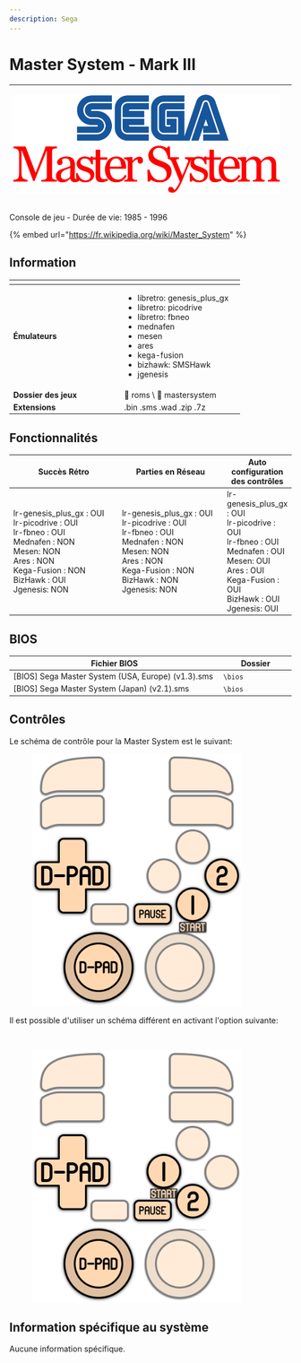 ```yaml
---
description: Sega
---
```


# Master System - Mark III

| <p></p><p><img src="https://raw.githubusercontent.com/fabricecaruso/es-theme-carbon/5149a33eed46b2af638b06119397d4023b75131f/art/logos/mastersystem.svg" alt="" data-size="original"></p> | <p></p><p><img src="https://upload.wikimedia.org/wikipedia/commons/3/37/Sega_Mark_III_logo.svg" alt="" data-size="original"></p> |
| ----------------------------------------------------------------------------------------------------------------------------------------------------------------------------------------- | -------------------------------------------------------------------------------------------------------------------------------- |

Console de jeu - Durée de vie: 1985 - 1996

{% embed url="https://fr.wikipedia.org/wiki/Master_System" %}

## Information

<table data-header-hidden><thead><tr><th width="184"></th><th></th><th data-hidden></th></tr></thead><tbody><tr><td><strong>Émulateurs</strong></td><td><ul><li>libretro: genesis_plus_gx</li><li>libretro: picodrive</li><li>libretro: fbneo</li><li>mednafen</li><li>mesen</li><li>ares</li><li>kega-fusion</li><li>bizhawk: SMSHawk</li><li>jgenesis</li></ul></td><td></td></tr><tr><td><strong>Dossier des jeux</strong></td><td><span data-gb-custom-inline data-tag="emoji" data-code="1f4c1">📁</span> roms \ <span data-gb-custom-inline data-tag="emoji" data-code="1f4c2">📂</span> mastersystem</td><td></td></tr><tr><td><strong>Extensions</strong></td><td>.bin .sms .wad .zip .7z</td><td></td></tr></tbody></table>

## Fonctionnalités

<table><thead><tr><th width="256">Succès Rétro</th><th width="243">Parties en Réseau</th><th>Auto configuration des contrôles</th></tr></thead><tbody><tr><td>lr-genesis_plus_gx : OUI<br>lr-picodrive : OUI<br>lr-fbneo : OUI<br>Mednafen : NON<br>Mesen: NON<br>Ares : NON<br>Kega-Fusion : NON<br>BizHawk : OUI<br>Jgenesis: NON</td><td>lr-genesis_plus_gx : OUI<br>lr-picodrive : OUI<br>lr-fbneo : OUI<br>Mednafen : NON<br>Mesen: NON<br>Ares : NON<br>Kega-Fusion : NON<br>BizHawk : NON<br>Jgenesis: NON</td><td>lr-genesis_plus_gx : OUI<br>lr-picodrive : OUI<br>lr-fbneo : OUI<br>Mednafen : OUI<br>Mesen: OUI<br>Ares : OUI<br>Kega-Fusion : OUI<br>BizHawk : OUI<br>Jgenesis: OUI</td></tr></tbody></table>

## BIOS

<table><thead><tr><th width="518">Fichier BIOS</th><th width="149">Dossier</th></tr></thead><tbody><tr><td>[BIOS] Sega Master System (USA, Europe) (v1.3).sms</td><td><code>\bios</code></td></tr><tr><td>[BIOS] Sega Master System (Japan) (v2.1).sms</td><td><code>\bios</code></td></tr></tbody></table>

## Contrôles

Le schéma de contrôle pour la Master System est le suivant:

<div align="left">

<figure><img src="https://github.com/RetroBat-Official/retrobat-tattoos/blob/main/default/mastersystem.png?raw=true" alt="" width="375"><figcaption></figcaption></figure>

</div>

Il est possible d'utiliser un schéma différent en activant l'option suivante:

<div align="left">

<figure><img src="https://i.imgur.com/JaDKLtl.png" alt=""><figcaption></figcaption></figure>

</div>

<div align="left">

<figure><img src="https://github.com/RetroBat-Official/retrobat-tattoos/blob/main/default/mastersystem_rotate.png?raw=true" alt="" width="375"><figcaption></figcaption></figure>

</div>

## Information spécifique au système

Aucune information spécifique.
